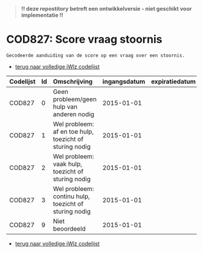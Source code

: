 > **!! deze repostitory betreft een ontwikkelversie - niet geschikt voor implementatie !!**	
# COD827: Score vraag stoornis	
	Gecodeerde aanduiding van de score op een vraag over een stoornis.
	
* [terug naar volledige iWlz codelijst](../../iWlz-codelijsten.md)
	
|Codelijst|Id|Omschrijving|ingangsdatum|expiratiedatum|mutatiedatum|mutatie|	
|:--|:--|:--|:--|:--|:--|:--|	
|	COD827	|	0	|	Geen probleem/geen hulp van anderen nodig	|	2015-01-01	|		|		|		|
|	COD827	|	1	|	Wel probleem: af en toe hulp, toezicht of sturing nodig	|	2015-01-01	|		|		|		|
|	COD827	|	2	|	Wel probleem: vaak hulp, toezicht of sturing nodig	|	2015-01-01	|		|		|		|
|	COD827	|	3	|	Wel probleem: continu hulp, toezicht of sturing nodig	|	2015-01-01	|		|		|		|
|	COD827	|	9	|	Niet beoordeeld	|	2015-01-01	|		|		|		|

* [terug naar volledige iWlz codelijst](../../iWlz-codelijsten.md)
